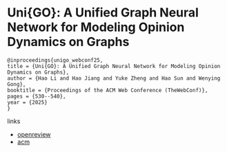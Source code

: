 # Uni{GO}: A Unified Graph Neural Network for Modeling Opinion Dynamics on Graphs

```
@inproceedings{unigo_webconf25,
title = {Uni{GO}: A Unified Graph Neural Network for Modeling Opinion Dynamics on Graphs},
author = {Hao Li and Hao Jiang and Yuke Zheng and Hao Sun and Wenying Gong},
booktitle = {Proceedings of the ACM Web Conference (TheWebConf)},
pages = {530--540},
year = {2025}
}
```

links
- [openreview](https://openreview.net/forum?id=bElAkCL6zb)
- [acm](https://dl.acm.org/doi/10.1145/3696410.3714636)
